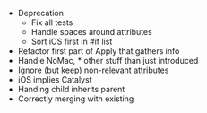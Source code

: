 - Deprecation
  - Fix all tests
  - Handle spaces around attributes
  - Sort iOS first in #if list
- Refactor first part of Apply that gathers info
- Handle NoMac, \* other stuff than just introduced
- Ignore (but keep) non-relevant attributes
- iOS implies Catalyst
- Handing child inherits parent
- Correctly merging with existing
